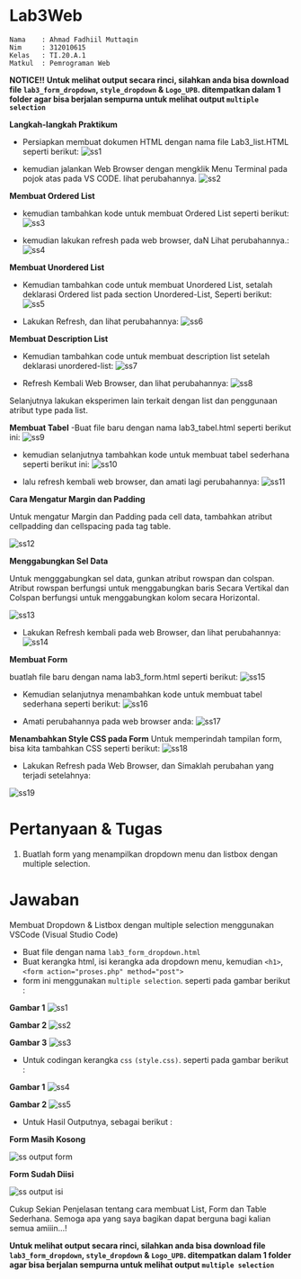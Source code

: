 # Lab3Web
```
Nama    : Ahmad Fadhiil Muttaqin
Nim     : 312010615
Kelas   : TI.20.A.1
Matkul  : Pemrograman Web
```
**NOTICE!!**
**Untuk melihat output secara rinci, silahkan anda bisa download file ```lab3_form_dropdown```, ```style_dropdown``` & ```Logo_UPB```. ditempatkan dalam 1 folder agar bisa berjalan sempurna untuk melihat output ```multiple selection```**

**Langkah-langkah Praktikum**

- Persiapkan membuat dokumen HTML dengan nama file Lab3_list.HTML seperti berikut:
![ss1](https://user-images.githubusercontent.com/46867774/160422531-f9298896-4242-4374-b944-c1679ef7434f.png)

- kemudian jalankan Web Browser dengan mengklik Menu Terminal pada pojok atas pada  VS CODE. lihat perubahannya.
![ss2](https://user-images.githubusercontent.com/46867774/160422958-da7405e7-8a60-40ba-9897-4722cb3aed9a.png)

**Membuat Ordered List**
- kemudian tambahkan kode untuk membuat Ordered List seperti berikut:
![ss3](https://user-images.githubusercontent.com/46867774/160425651-6e18d3c9-a4e4-43f0-a9bd-2515d6d01b76.png)

- kemudian lakukan refresh pada web browser, daN Lihat perubahannya.:
![ss4](https://user-images.githubusercontent.com/46867774/160430600-cc895aa6-e891-4780-8fbe-08a32cd7cc92.png)


**Membuat Unordered List**

- Kemudian tambahkan code untuk membuat Unordered List, setalah deklarasi Ordered list pada section Unordered-List, Seperti berikut:
![ss5](https://user-images.githubusercontent.com/46867774/160430627-9505b5b3-bd0a-4872-9ace-4f10103b3da2.png)

- Lakukan Refresh, dan lihat perubahannya:
![ss6](https://user-images.githubusercontent.com/46867774/160430646-e9658e17-6a30-43df-ae0c-d0c6e6451c7c.png)

**Membuat Description List**
- Kemudian tambahkan code untuk membuat description list setelah deklarasi unordered-list:
![ss7](https://user-images.githubusercontent.com/46867774/160430663-1e3564c7-6d5c-4415-a3f9-7f2fd4c2a1ee.png)

- Refresh Kembali Web Browser, dan lihat perubahannya:
![ss8](https://user-images.githubusercontent.com/46867774/160430691-701a224d-d8d5-4eb6-96ff-4be088eb13b4.png)

Selanjutnya lakukan eksperimen lain terkait dengan list dan penggunaan atribut type pada list.

**Membuat Tabel**
-Buat file baru dengan nama lab3_tabel.html seperti berikut ini:
![ss9](https://user-images.githubusercontent.com/46867774/160434674-6194c8cf-af8c-4587-a6d8-5dbb6d05abd9.png)

- kemudian selanjutnya tambahkan kode untuk membuat tabel sederhana seperti berikut ini:
![ss10](https://user-images.githubusercontent.com/46867774/160434722-a8a5899f-dce1-491f-85f1-cb0b95bead64.png)

- lalu refresh kembali web browser, dan amati lagi perubahannya:
![ss11](https://user-images.githubusercontent.com/46867774/160434774-f6b75903-873a-40f6-b405-453ec978d62d.png)

**Cara Mengatur Margin dan Padding**
<P> Untuk mengatur Margin dan Padding pada cell data, tambahkan atribut cellpadding dan cellspacing pada tag table.
  
  
  
![ss12](https://user-images.githubusercontent.com/46867774/160437139-9452fba9-95a1-4e43-84f0-a7b34aa8f554.png)

**Menggabungkan Sel Data**
<P>Untuk mengggabungkan sel data, gunkan atribut rowspan dan colspan. Atribut rowspan berfungsi untuk menggabungkan baris Secara Vertikal dan Colspan berfungsi untuk menggabungkan kolom secara Horizontal.
  
  
![ss13](https://user-images.githubusercontent.com/46867774/160437206-e3842762-0266-4981-98a6-c60eaeca69f2.png)

- Lakukan Refresh kembali pada web Browser, dan lihat perubahannya:
  ![ss14](https://user-images.githubusercontent.com/46867774/160437258-a4e1c327-4210-4a90-9e67-836708797316.png)

**Membuat Form**

buatlah file baru dengan nama lab3_form.html seperti berikut:
![ss15](https://user-images.githubusercontent.com/46867774/160443108-d45e5482-a605-44c7-8db2-4a967c88dd5e.png)

- Kemudian selanjutnya menambahkan kode untuk membuat tabel sederhana seperti berikut:
![ss16](https://user-images.githubusercontent.com/46867774/160443124-f77deb6a-d6a9-4bd9-b81c-76967139a5db.png)

- Amati perubahannya pada web browser anda:
![ss17](https://user-images.githubusercontent.com/46867774/160443151-960b67ab-97d7-412f-b36d-ba592b5915fa.png)

**Menambahkan Style CSS pada Form**
Untuk memperindah tampilan form, bisa kita tambahkan CSS seperti berikut:
![ss18](https://user-images.githubusercontent.com/46867774/160443242-1b19012f-06f2-4c01-b52d-c78f1dec020f.png)

- Lakukan Refresh pada Web Browser, dan Simaklah perubahan yang terjadi setelahnya:

![ss19](https://user-images.githubusercontent.com/46867774/160443253-b05c20c9-de81-4820-914d-570da6e549fe.png)
  
  
# Pertanyaan & Tugas
  1. Buatlah form yang menampilkan dropdown menu dan listbox dengan multiple selection.

# Jawaban
  Membuat Dropdown & Listbox dengan multiple selection menggunakan VSCode (Visual Studio Code)
  - Buat file dengan nama ```lab3_form_dropdown.html```
  - Buat kerangka html, isi kerangka ada dropdown menu, kemudian ```<h1>```, ```<form action="proses.php" method="post">``` 
  - form ini menggunakan ```multiple selection```. seperti pada gambar berikut :
  
**Gambar 1**
![ss1](https://user-images.githubusercontent.com/46867774/160708237-388cf31a-20fd-4439-9b6c-3d5a14cd47e4.png)
  
**Gambar 2**
![ss2](https://user-images.githubusercontent.com/46867774/160708252-549a2261-7a32-44fd-b9bb-77e57b482405.png)
  
**Gambar 3**
![ss3](https://user-images.githubusercontent.com/46867774/160708269-e46a11cf-00d2-41ac-a16b-b370c1a25eef.png)
  
  - Untuk codingan kerangka ```css``` ```(style.css)```. seperti pada gambar berikut :
 
**Gambar 1**
![ss4](https://user-images.githubusercontent.com/46867774/160708641-b962fd22-66a8-4240-8a48-adcf9fe1dae8.png)

**Gambar 2**
![ss5](https://user-images.githubusercontent.com/46867774/160708677-6dda8b51-c898-4c52-a989-397b1d1c4294.png)
  
  - Untuk Hasil Outputnya, sebagai berikut :

**Form Masih Kosong**
  
  
![ss output form](https://user-images.githubusercontent.com/46867774/160708862-d491ff9f-cc96-4676-967a-3b51bb1b6ebd.png)
  
**Form Sudah Diisi**
  
  
![ss output isi](https://user-images.githubusercontent.com/46867774/160708907-11179185-32e1-458a-8902-3b53fd2245b1.png)

  
Cukup Sekian Penjelasan tentang cara membuat List, Form dan Table Sederhana. Semoga apa yang saya bagikan dapat berguna bagi kalian semua amiiin...!

  
  **Untuk melihat output secara rinci, silahkan anda bisa download file ```lab3_form_dropdown```, ```style_dropdown``` & ```Logo_UPB```. ditempatkan dalam 1 folder agar bisa berjalan sempurna untuk melihat output ```multiple selection```**

